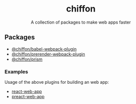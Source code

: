 <h1 align="center">
	chiffon
</h1>
<p align="center">A collection of packages to make web apps faster</p>

## Packages

- [@chiffon/babel-webpack-plugin](/packages/babel-webpack-plugin)
- [@chiffon/prerender-webpack-plugin](/packages/prerender-webpack-plugin)
- [@chiffon/prism](/packages/prism)

### Examples

Usage of the above plugins for building an web app:

- [react-web-app](/examples/react-web-app)
- [preact-web-app](/examples/preact-web-app)
